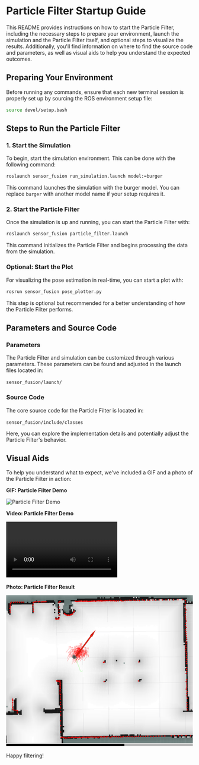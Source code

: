 
# Particle Filter Startup Guide

This README provides instructions on how to start the Particle Filter, including the necessary steps to prepare your environment, launch the simulation and the Particle Filter itself, and optional steps to visualize the results. Additionally, you'll find information on where to find the source code and parameters, as well as visual aids to help you understand the expected outcomes.

## Preparing Your Environment

Before running any commands, ensure that each new terminal session is properly set up by sourcing the ROS environment setup file:

```bash
source devel/setup.bash
```

## Steps to Run the Particle Filter

### 1. Start the Simulation

To begin, start the simulation environment. This can be done with the following command:

```bash
roslaunch sensor_fusion run_simulation.launch model:=burger
```

This command launches the simulation with the burger model. You can replace `burger` with another model name if your setup requires it.

### 2. Start the Particle Filter

Once the simulation is up and running, you can start the Particle Filter with:

```bash
roslaunch sensor_fusion particle_filter.launch
```

This command initializes the Particle Filter and begins processing the data from the simulation.

### Optional: Start the Plot

For visualizing the pose estimation in real-time, you can start a plot with:

```bash
rosrun sensor_fusion pose_plotter.py
```

This step is optional but recommended for a better understanding of how the Particle Filter performs.

## Parameters and Source Code

### Parameters

The Particle Filter and simulation can be customized through various parameters. These parameters can be found and adjusted in the launch files located in:

`sensor_fusion/launch/`

### Source Code

The core source code for the Particle Filter is located in:

`sensor_fusion/include/classes`

Here, you can explore the implementation details and potentially adjust the Particle Filter's behavior.

## Visual Aids

To help you understand what to expect, we've included a GIF and a photo of the Particle Filter in action:

**GIF: Particle Filter Demo**

![Particle Filter Demo](docs/Demo_Particle_Filter.gif)

**Video: Particle Filter Demo**

![Particle Filter Demo](docs/Demo_Video_2.mp4)

**Photo: Particle Filter Result**

![Particle Filter Result](docs/results/PoseArrayMCL_1.png)

Happy filtering!
